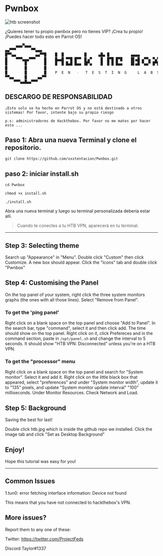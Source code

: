 # Pwnbox

![htb screenshot](pwnbox.png?raw=true "Pwnbox")

¿Quieres tener tu propio pwnbox pero no tienes VIP?
¡Crea tu propio!
¡Puedes hacer todo esto en Parrot OS!

```bash
     ▄▄▄▀▄▄▄
▄▄▀▀▀       ▀▀▄▄▄
█▀▀▄▄         ▄▄▀▀█    █  █         ▐▌     ▄█▄ █          ▄▄▄▄
█    ▀▀▀▄▄▄▀▀▀    █    █▄▄█ ▀▀█ █▀▀ ▐▌▄▀    █  █▀█ █▀█    █▌▄█ ▄▀▀▄ ▀▄▀
█        █        █    █  █ █▄█ █▄▄ ▐█▀▄    █  █ █ █▄▄    █▌▄█ ▀▄▄▀ █▀█
█        █        █
█        █        █    P  E  N   -   T  E  S  T  I  N  G     L  A  B  S
▀▀▄▄     █     ▄▄▀▀
    ▀▀▀▄▄█▄▄▀▀▀
```
## DESCARGO DE RESPONSABILIDAD
`¡Esto solo se ha hecho en Parrot OS y no está destinado a otros sistemas! Por favor, intente bajo su propio riesgo`

`p.s: administradores de Hackthebox. Por favor no me mates por hacer esto ... `

## Paso 1: Abra una nueva Terminal y clone el repositorio.

`git clone https://github.com/xxxtentacion/Pwnbox.git`

## paso 2: iniciar install.sh

`cd Pwnbox`

`chmod +x install.sh`

`./install.sh`

Abra una nueva terminal y luego su terminal personalizada debería estar allí.

> Cuando te conectes a tu HTB VPN, aparecerá en tu terminal.
---
## Step 3: Selecting theme

Search up "Appearance" in "Menu". Double click "Custom" then click Customize. A new box should appear. Click the "Icons" tab and double click "Pwnbox"


## Step 4: Customising the Panel

On the top panel of your system, right click the three system monitors graphs (the ones with all those lines). Select "Remove from Panel".

### To get the 'ping panel'

Right click on a blank space on the top panel and choose "Add to Panel". In the search bar, type "command", select it and then click add. The time should show on the top panel. Right click on it, click Prefereces and in the command section, paste in `/opt/panel.sh` and change the interval to 5 seconds. It should show "HTB VPN: Disconnected" unless you're on a HTB VPN.

### To get the "processor" menu

Right click on a blank space on the top panel and search for "System monitor". Select it and add it. Right click on the little black box that appeared, select "preferences" and under "System monitor width", update it to "135" pixels, and update "System monitor update interval" "100" milliseconds. Under Monitor Resources. Check Network and Load.

## Step 5: Background

Saving the best for last!

Double click htb.jpg which is inside the github repo we installed. Click the image tab and click "Set as Desktop Background"

## Enjoy!

Hope this tutorial was easy for you!

---

## Common Issues
1.tun0: error fetching interface information: Device not found

This means that you have not connected to hackthebox's VPN. 

## More issues?

Report them to any one of these:

Twitter: https://twitter.com/ProjectFeds

Discord Taylor#1337
